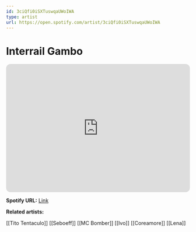 ```yaml
---
id: 3ciQfi0iSXTuswqaUWoIWA
type: artist
url: https://open.spotify.com/artist/3ciQfi0iSXTuswqaUWoIWA
---
```

# Interrail Gambo

<iframe style="border-radius:12px" src="https://open.spotify.com/embed/artist/3ciQfi0iSXTuswqaUWoIWA" width="100%" height="352" frameBorder="0" allowfullscreen="" allow="autoplay; clipboard-write; encrypted-media; fullscreen; picture-in-picture" loading="lazy"></iframe>

**Spotify URL:** [Link](https://open.spotify.com/artist/3ciQfi0iSXTuswqaUWoIWA)

**Related artists:**

[[Tito Tentaculo]]
[[Seboeff]]
[[MC Bomber]]
[[Ivo]]
[[Coreamore]]
[[Lena]]
